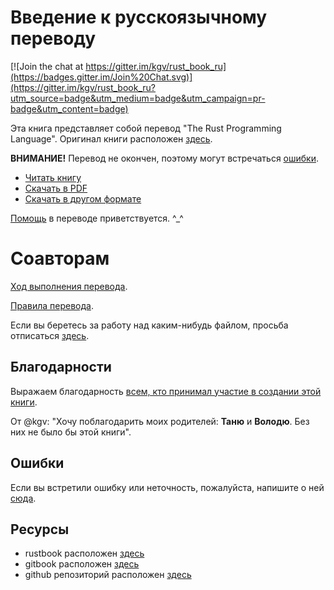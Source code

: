 # Введение к русскоязычному переводу

[![Join the chat at https://gitter.im/kgv/rust_book_ru](https://badges.gitter.im/Join%20Chat.svg)](https://gitter.im/kgv/rust_book_ru?utm_source=badge&utm_medium=badge&utm_campaign=pr-badge&utm_content=badge)

Эта книга представляет собой перевод "The Rust Programming Language". Оригинал
книги расположен [здесь][original].

**ВНИМАНИЕ!** Перевод не окончен, поэтому могут встречаться [ошибки][error].

* [Читать книгу](http://kgv.github.io/rust_book_ru/)
* [Скачать в PDF](https://www.gitbook.com/download/pdf/book/kgv/rust_book_ru)
* [Скачать в другом формате](https://www.gitbook.com/book/kgv/rust_book_ru/details)

[Помощь][github] в переводе приветствуется. ^_^

# Соавторам

[Ход выполнения перевода](https://github.com/kgv/rust_book_ru/issues/38).

[Правила перевода](https://github.com/kgv/rust_book_ru/wiki/Правила).

Если вы беретесь за работу над каким-нибудь файлом, просьба отписаться
[здесь](https://github.com/kgv/rust_book_ru/issues/38).

## Благодарности

Выражаем благодарность [всем, кто принимал участие в создании этой
книги][authors].

От @kgv: "Хочу поблагодарить моих родителей: **Таню** и **Володю**. Без них не
было бы этой книги".

## Ошибки

Если вы встретили ошибку или неточность, пожалуйста, напишите о ней
[сюда][error].

## Ресурсы

* rustbook расположен [здесь][rustbook]
* gitbook расположен [здесь][gitbook]
* github репозиторий расположен [здесь][github]

[authors]: https://github.com/kgv/rust_book_ru/blob/master/AUTHORS.md
[original]: https://doc.rust-lang.org/book
[github]: https://github.com/kgv/rust_book_ru
[error]: https://github.com/kgv/rust_book_ru/issues
[gitbook]: https://www.gitbook.com/book/kgv/rust_book_ru
[rustbook]: http://kgv.github.io/rust_book_ru

